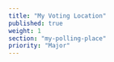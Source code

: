 ```yaml
---
title: "My Voting Location"
published: true
weight: 1
section: "my-polling-place"
priority: "Major"
---
```

